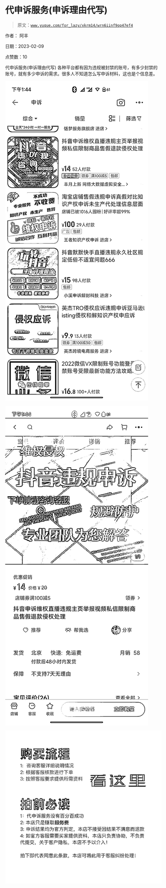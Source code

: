 # 代申诉服务(申诉理由代写)

> 原文：[`www.yuque.com/for_lazy/xkrm14/wrn6iinf9op47ef4`](https://www.yuque.com/for_lazy/xkrm14/wrn6iinf9op47ef4)

作者： 阿丰

日期：2023-02-09

点赞数：10

代申诉服务(申诉理由代写) 各种平台都有因为违规被封禁的账号，有多少封禁的账号，就有多少申诉的需求。很多人不知道怎么写申诉材料，这也是个信息差。

![](img/9ff33efc5badb2b04ad0c95a850369b8.png)

![](img/a12bf33814166fd8fea904ad418a67cc.png)

![](img/14ac1bc6d0df94820026153a53abad10.png)  



